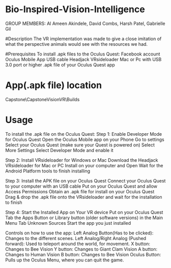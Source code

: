 # Bio-Inspired-Vision-Intelligence
GROUP MEMBERS: Al Ameen Akindele, David Combs, Harsh Patel, Gabrielle Gil

#Description 
The VR implementation was made to give a close imitation of what the perspective animals would see with the resources we had.



#Prerequisites
To install .apk files to the Oculus Quest:
Facebook account
Oculus Mobile App
USB cable
Headjack VRsideloader
Mac or Pc with USB 3.0 port or higher
.apk file of your Oculus Quest app



# App(.apk file) location
Capstone\CapstoneVisionVR\Builds



# Usage
To install the .apk file on the Oculus Quest:
Step 1: Enable Developer Mode for Oculus Quest
Open the Oculus Mobile app on your Phone
Go to settings
Select your Oculus Quest (make sure your Quest is powered on)
Select More Settings
Select Developer Mode and enable it

Step 2: Install VRsideloader for Windows or Mac
Download the Headjack VRsideloader for Mac or PC
Install on your computer and Open
Wait for the Android Platform tools to finish installing

Step 3: Install the APK file on your Oculus Quest
Connect your Oculus Quest to your computer with an USB cable
Put on your Oculus Quest and allow Access Permissions
Obtain an .apk file for install on your Oculus Quest
Drag & drop the .apk file onto the VRsideloader and wait for the installation to finish

Step 4: Start the Installed App on Your VR device
Put on your Oculus Quest
Tab the Apps Button or Library button (older software versions) in the Main Menu
Tab Unknown Sources
Start the app you just installed


Controls on how to use the app:
Left Analog Button(Has to be clicked): Changes to the different scenes.
Left Analog/Right Analog (Pushed forward): Used to teleport around the world, for movement.
X button: Changes to Bee Vision
Y button: Changes to Giant Clam Vision
A button: Changes to Human Vision
B button: Changes to Bee Vision
Oculus Button: Pulls up the Oculus Menu, where you can quit the game.
